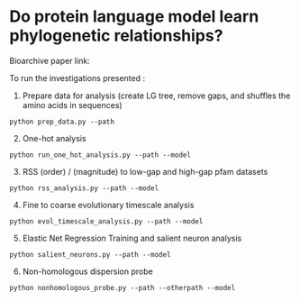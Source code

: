 # Do protein language model learn phylogenetic relationships?

Bioarchive paper link:

To run the investigations presented :

1. Prepare data for analysis (create LG tree, remove gaps, and shuffles the amino acids in sequences)
```
python prep_data.py --path

```
2. One-hot analysis
```
python run_one_hot_analysis.py --path --model 

```
3. RSS (order) / (magnitude) to low-gap and high-gap pfam datasets
```
python rss_analysis.py --path --model

```
4. Fine to coarse evolutionary timescale analysis
```
python evol_timescale_analysis.py --path --model 

```
5. Elastic Net Regression Training and salient neuron analysis
```
python salient_neurons.py --path --model

```
6. Non-homologous dispersion probe
```
python nonhomologous_probe.py --path --otherpath --model

```

